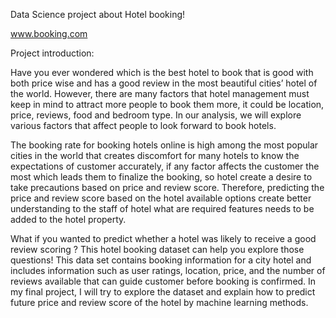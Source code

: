 Data Science project about Hotel booking!


www.booking.com

Project introduction: 

Have you ever wondered which is the best hotel to book that is good with both price wise and has a good review in the most beautiful cities’ hotel of the world. However, there are many factors that hotel management must keep in mind to attract more people to book them more, it could be location, price, reviews, food and bedroom type. In our analysis, we will explore various factors that affect people to look forward to book hotels.  

The booking rate for booking hotels online is high among the most popular cities in the world that creates discomfort for many hotels to know the expectations of customer accurately, if any factor affects the customer the most which leads them to finalize the booking, so hotel create a desire to take precautions based on price and review score. Therefore, predicting the price and review score based on the hotel available options create better understanding to the staff of hotel what are required features needs to be added to the hotel property. 

What if you wanted to predict whether a hotel was likely to receive a good review scoring ? This hotel booking dataset can help you explore those questions! This data set contains booking information for a city hotel and includes information such as user ratings, location, price, and the number of reviews available that can guide customer before booking is confirmed. 
In my final project, I will try to explore the dataset and explain how to predict future price and review score of the hotel by machine learning methods.

